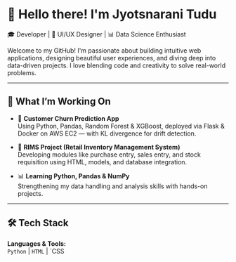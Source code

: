 # 👋 Hello there! I'm Jyotsnarani Tudu

🎓 Developer | 🎨 UI/UX Designer | 📊 Data Science Enthusiast

Welcome to my GitHub! I'm passionate about building intuitive web applications, designing beautiful user experiences, and diving deep into data-driven projects. I love blending code and creativity to solve real-world problems.

---

## 🚀 What I’m Working On

- 🧠 **Customer Churn Prediction App**  
  Using Python, Pandas, Random Forest & XGBoost, deployed via Flask & Docker on AWS EC2 — with KL divergence for drift detection.

- 🛒 **RIMS Project (Retail Inventory Management System)**  
  Developing modules like purchase entry, sales entry, and stock requisition using HTML, models, and database integration.

- 📊 **Learning Python, Pandas & NumPy**  
  Strengthening my data handling and analysis skills with hands-on projects.

---

## 🛠 Tech Stack

**Languages & Tools:**  
`Python` | `HTML` | `CSS
